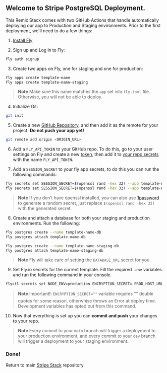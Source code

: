 ## Welcome to Stripe PostgreSQL Deployment.

This Remix Stack comes with two GitHub Actions that handle automatically deploying our app to Production and Staging environments. Prior to the first deployment, we'll need to do a few things:

1. [Install Fly](https://fly.io/docs/getting-started/installing-flyctl/)

2. Sign up and Log in to Fly:

```sh
fly auth signup
```

3. Create two apps on Fly, one for staging and one for production:

```sh
fly apps create template-name
fly apps create template-name-staging
```

> **Note**
> Make sure this name matches the `app` set into `fly.toml` file. Otherwise, you will not be able to deploy.

4. Initialize Git:

```sh
git init
```

5. Create a new [GitHub Repository](https://repo.new), and then add it as the remote for your project. **Do not push your app yet!**

```sh
git remote add origin <ORIGIN_URL>
```

6. Add a `FLY_API_TOKEN` to your GitHub repo. To do this, go to your user settings on Fly and create a new [token](https://web.fly.io/user/personal_access_tokens/new), then add it to [your repo secrets](https://docs.github.com/en/actions/security-guides/encrypted-secrets) with the name `FLY_API_TOKEN`.

7. Add a `SESSION_SECRET` to your fly app secrets, to do this you can run the following commands:

```sh
fly secrets set SESSION_SECRET=$(openssl rand -hex 32) --app template-name
fly secrets set SESSION_SECRET=$(openssl rand -hex 32) --app template-name-staging
```

> **Note**
> If you don't have openssl installed, you can also use [1password](https://1password.com/password-generator/) to generate a random secret, just replace `$(openssl rand -hex 32)` with the generated secret.

8. Create and attach a database for both your staging and production environments. Run the following:

```sh
fly postgres create --name template-name-db
fly postgres attach template-name-db

fly postgres create --name template-name-staging-db
fly postgres attach template-name-staging-db
```

> **Note**
> Fly will take care of setting the `DATABASE_URL` secret for you.

9. Set Fly.io secrets for the current template. Fill the required `.env` variables and run the following command in your console.

```sh
flyctl secrets set NODE_ENV=production ENCRYPTION_SECRET= PROD_HOST_URL= GOOGLE_CLIENT_ID= GOOGLE_CLIENT_SECRET= GITHUB_CLIENT_ID= GITHUB_CLIENT_SECRET= TWITTER_CLIENT_ID= TWITTER_CLIENT_SECRET= DISCORD_CLIENT_ID= DISCORD_CLIENT_SECRET= STRIPE_PUBLIC_API_KEY= STRIPE_SECRET_API_KEY= PLAN_1_PRICE_ID= PLAN_2_PRICE_ID= PLAN_3_PRICE_ID= PROD_STRIPE_WEBHOOK_ENDPOINT_SECRET= EMAIL_PROVIDER_API_KEY=
```

> **Note**
> Important❗️: `ENCRYPTION_SECRET=""` variable requires "" double quotes for some reason, otherwhise throws an Error at deploy time. Development variables has opted out from this command.

10. Now that everything is set up you can **commit and push** your changes to your repo.

> **Note**
> Every commit to your `main` branch will trigger a deployment to your production environment, and every commit to your `dev` branch will trigger a deployment to your staging environment.

### Done!

Return to main [Stripe Stack](https://github.com/dev-xo/stripe-stack) repository.
